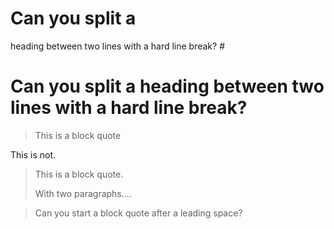 # Can you split a
heading between two lines with a hard line break? #

Can you split a heading
between two lines with a hard line break?
=========================================

> This is a block quote

This is not. 

> This is a block quote.
> 
> With two paragraphs....

 > Can you start a block quote after a leading space?
